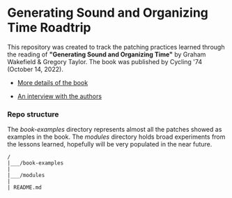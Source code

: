 # Generating Sound and Organizing Time Roadtrip

This repository was created to track the patching practices learned through the reading of **"Generating Sound and Organizing Time"** by Graham Wakefield & Gregory Taylor. The book was published by Cycling '74 (October 14, 2022).


* [More details of the book](https://cycling74.com/books/go)

* [An interview with the authors](https://cycling74.com/articles/generating-sound-and-organizing-time-an-interview-with-graham-wakefield-and-gregory-taylor-1)


### Repo structure

The *book-examples* directory represents almost all the patches showed as examples in the book. The *modules* directory holds broad experiments from the lessons learned, hopefully will be very populated in the near future.

```
/
|___/book-examples
|
|___/modules
|
| README.md
```

 